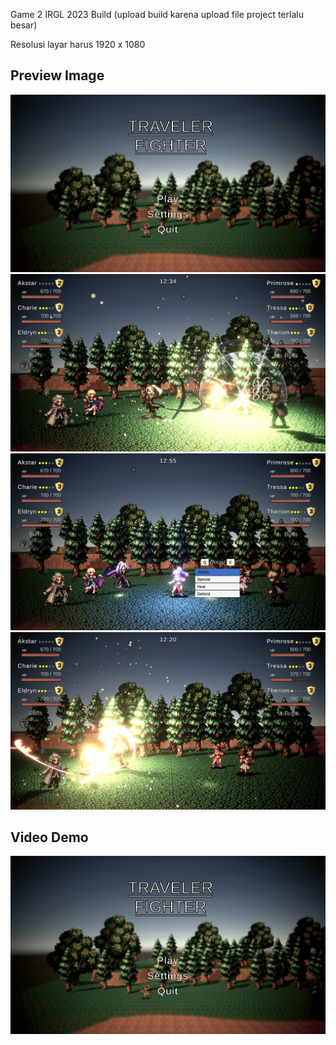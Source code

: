 Game 2 IRGL 2023 Build (upload build karena upload file project terlalu besar)

Resolusi layar harus 1920 x 1080

## Preview Image

![Screenshot 1](Preview/Screenshot%20(5).png)
![Screenshot 2](Preview/Screenshot%20(3).png)
![Screenshot 3](Preview/Screenshot%20(1).png)
![Screenshot 4](Preview/Screenshot%20(4).png)

## Video Demo

[![Video Title](Preview/Screenshot%20(5).png)](Preview/IRGL2-DEMO.mp4)
